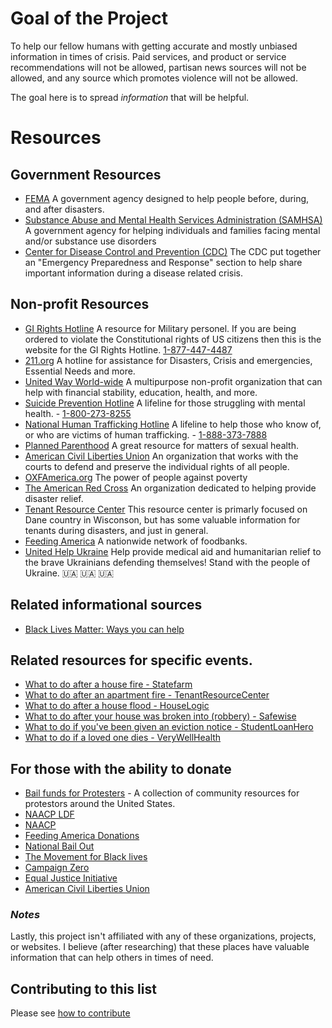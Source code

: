 # Goal of the Project
To help our fellow humans with getting accurate and mostly unbiased information in times of crisis. Paid services, and product or service recommendations will not be allowed, partisan news sources will not be allowed, and any source which promotes violence will not be allowed.

The goal here is to spread _information_ that will be helpful.
# Resources
## Government Resources 
  - [FEMA](https://www.fema.gov/) A government agency designed to help people before, during, and after disasters.
  - [Substance Abuse and Mental Health Services Administration (SAMHSA)](https://www.samhsa.gov/find-help/national-helpline) A government agency for helping individuals and families facing mental and/or substance use disorders
  - [Center for Disease Control and Prevention (CDC)](https://emergency.cdc.gov/) The CDC put together an "Emergency Preparedness and Response" section to help share important information during a disease related crisis. 
  
## Non-profit Resources
  - [GI Rights Hotline](https://girightshotline.org/) A resource for Military personel. If you are being ordered to violate the Constitutional rights of US citizens then this is the website for the GI Rights Hotline. [1-877-447-4487](tel:1-877-447-4487)
  - [211.org](http://www.211.org/) A hotline for assistance for Disasters, Crisis and emergencies, Essential Needs and more.
  - [United Way World-wide](https://www.unitedway.org/find-your-united-way) A multipurpose non-profit organization that can help with financial stability, education, health, and more.
  - [Suicide Prevention Hotline](https://suicidepreventionlifeline.org/talk-to-someone-now/) A lifeline for those struggling with mental health. - [1-800-273-8255](tel:1-800-273-8255)
  - [National Human Trafficking Hotline](https://humantraffickinghotline.org/) A lifeline to help those who know of, or who are victims of human trafficking. - [1-888-373-7888](tel:1-888-373-7888)
  - [Planned Parenthood](https://www.plannedparenthood.org/health-center) A great resource for matters of sexual health. 
  - [American Civil Liberties Union](https://www.aclu.org/about/affiliates) An organization that works with the courts to defend and preserve the individual rights of all people.
  - [OXFAmerica.org](https://www.oxfamamerica.org/about/contact-us/) The power of people against poverty
  - [The American Red Cross](https://www.redcross.org/get-help.html) An organization dedicated to helping provide disaster relief.
  - [Tenant Resource Center](https://www.tenantresourcecenter.org/know_your_rights#disasters) This resource center is primarly focused on Dane country in Wisconson, but has some valuable information for tenants during disasters, and just in general.
  - [Feeding America](https://www.feedingamerica.org/find-your-local-foodbank) A nationwide network of foodbanks.
  - [United Help Ukraine](https://unitedhelpukraine.org/) Help provide medical aid and humanitarian relief to the brave Ukrainians defending themselves! Stand with the people of Ukraine. 🇺🇦 🇺🇦 🇺🇦
  
## Related informational sources
  - [Black Lives Matter: Ways you can help](https://blacklivesmatters.carrd.co/)

## Related resources for specific events.
  - [What to do after a house fire - Statefarm](https://www.statefarm.com/simple-insights/residence/what-to-do-after-a-house-fire)
  - [What to do after an apartment fire - TenantResourceCenter](https://www.tenantresourcecenter.org/fires)
  - [What to do after a house flood - HouseLogic](https://www.houselogic.com/finances-taxes/home-insurance/what-do-first-24-hours-after-flood/)
  - [What to do after your house was broken into (robbery) - Safewise](https://www.safewise.com/home-security-faq/house-break-in/)
  - [What to do if you've been given an eviction notice - StudentLoanHero](https://studentloanhero.com/featured/eviction-process-handle-notice/)
  - [What to do if a loved one dies - VeryWellHealth](https://www.verywellhealth.com/survivors-checklist-after-death-1132601)
  
## For those with the ability to donate
  - [Bail funds for Protesters](https://bailfunds.github.io/) - A collection of community resources for protestors around the United States.
  - [NAACP LDF](https://www.naacpldf.org/)
  - [NAACP](https://www.naacp.org/)
  - [Feeding America Donations](https://secure.feedingamerica.org/site/Donation2?s_subsrc=https://crisis.tools)
  - [National Bail Out](https://secure.actblue.com/donate/bmbo-covid19)
  - [The Movement for Black lives](https://secure.actblue.com/donate/movement-4-black-lives-1)
  - [Campaign Zero](https://www.joincampaignzero.org/)
  - [Equal Justice Initiative](https://eji.org/)
  - [American Civil Liberties Union](https://www.aclu.org/)


### _Notes_
Lastly, this project isn't affiliated with any of these organizations, projects, or websites. I believe (after researching) that these places have valuable information that can help others in times of need.

## Contributing to this list
Please see [how to contribute](https://crisis.tools/contributing)
